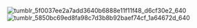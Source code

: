![tumblr_5f0037ee2a7add3640b6888e11f11f48_d6cf30e2_640](https://github.com/OceansBlessing/OceansBlessing/assets/173688831/53aff9d8-b259-4c5f-ab8d-ad3002e9c476)
![tumblr_5850bc69ed8fa98c7d3b8b92baef74cf_1a64672d_640](https://github.com/OceansBlessing/OceansBlessing/assets/173688831/b663e689-d78e-4f1f-b157-b513edad6b30)
